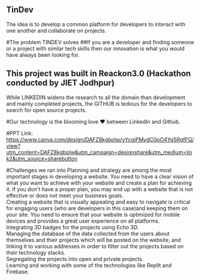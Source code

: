 <h2>TinDev</h2>

The idea is to develop a common platform for developers to interact with one another and collaborate on projects.

#The problem TINDEV solves
##If you are a developer and finding someone or a project with similar tech skills then our innovation is what you would have always been looking for.

## This project was built in Reackon3.0 (Hackathon conducted by JIET Jodhpur)

While LINKEDIN widens the research to all the domain than development and mainly completed projects, the GITHUB is tedious for the developers to search for open source projects.

#Our technology is the blooming love ❤ between LinkedIn and Github.

#PPT Link: https://www.canva.com/design/DAFZ8kgbpIw/yYcgjPMydC0pO4Yq5RgfFQ/view?utm_content=DAFZ8kgbpIw&utm_campaign=designshare&utm_medium=link2&utm_source=sharebutton

#Challenges we ran into
Planning and strategy are among the most important stages in developing a website. You need to have a clear vision of what you want to achieve with your website and create a plan for achieving it. If you don't have a proper plan, you may end up with a website that is not effective or does not meet your business goals.
<br>
Creating a website that is visually appealing and easy to navigate is critical for engaging users (who are developers in this case)and keeping them on your site. You need to ensure that your website is optimized for mobile devices and provides a great user experience on all platforms.
<br>
Integrating 3D badges for the projects using Echo 3D.
<br>
Managing the database of the data collected from the users about themselves and their projects which will be posted on the website, and linking it to various addresses in order to filter out the projects based on their technology stacks.
<br>
Segregating the projects into open and private projects.
<br>
Learning and working with some of the technologies like ReplIt and Firebase.<br>
